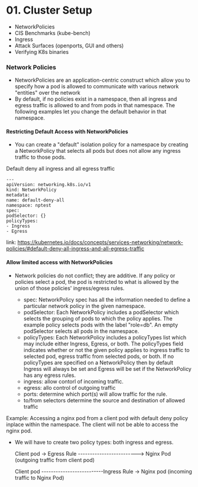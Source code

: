 # 01. Cluster Setup
-  NetworkPolicies
- CIS Benchmarks (kube-bench)
- Ingress
- Attack Surfaces (openports, GUI and others)
- Verifying K8s binaries

### Network Policies
- NetworkPolicies are an application-centric construct which allow you to specify how a pod is allowed to communicate with various network "entities" over the network
- By default, if no policies exist in a namespace, then all ingress and egress traffic is allowed to and from pods in that namespace. The following examples let you change the default behavior in that namespace.
#### Restricting Default Access with NetworkPolicies
- You can create a "default" isolation policy for a namespace by creating a NetworkPolicy that selects all pods but does not allow any ingress traffic to those pods.

Default deny all ingress and all egress traffic

    ---
    apiVersion: networking.k8s.io/v1
    kind: NetworkPolicy
    metadata:
    name: default-deny-all
    namespace: nptest
    spec:
    podSelector: {}
    policyTypes:
    - Ingress
    - Egress

link: https://kubernetes.io/docs/concepts/services-networking/network-policies/#default-deny-all-ingress-and-all-egress-traffic

#### Allow limited access with NetworkPolicies
- Network policies do not conflict; they are additive. If any policy or policies select a pod, the pod is restricted to what is allowed by the union of those policies' ingress/egress rules.

    - spec: NetworkPolicy spec has all the information needed to define a particular network policy in the given namespace.
    - podSelector: Each NetworkPolicy includes a podSelector which selects the grouping of pods to which the policy applies. The example policy selects pods with the label "role=db". An empty podSelector selects all pods in the namespace.
    - policyTypes: Each NetworkPolicy includes a policyTypes list which may include either Ingress, Egress, or both. The policyTypes field indicates whether or not the given policy applies to ingress traffic to selected pod, egress traffic from selected pods, or both. If no policyTypes are specified on a NetworkPolicy then by default Ingress will always be set and Egress will be set if the NetworkPolicy has any egress rules.
    - ingress: allow contorl of incoming traffic.
    - egress: allo control of outgoing traffic
    - ports: determine which port(s) will allow traffic for the rule.
    - to/from selectors determine the source and destination of allowed traffic

Example: Accessing a nginx pod from a client pod with default deny policy inplace within the namespace. The client will not be able to access the nginx pod.
- We will have to create two policy types: both ingress and egress.

    Client pod -> Egress Rule -------------------------> Nginx Pod (outgoing traffic from client pod)
    
    Client pod --------------------------Ingress Rule -> Nginx pod (incoming traffic to Nginx Pod)
